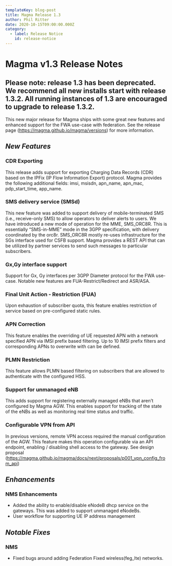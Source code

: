 ```yaml
---
templateKey: blog-post
title: Magma Release 1.3
author: Phil Ritter
date: 2020-10-15T09:00:00.000Z
category:
  - label: Release Notice
    id: release-notice
---
```

# Magma v1.3 Release Notes

## Please note: release 1.3 has been deprecated.  We recommend all new installs start with release 1.3.2.  All running instances of 1.3 are encouraged to upgrade to release 1.3.2.


This new major release for Magma ships with some great new features and enhanced support for the FWA use-case with federation. See the release page (https://magma.github.io/magma/versions) for more information.



## _New Features_

### CDR Exporting

This release adds support for exporting Charging Data Records (CDR)  based on the IPFix (IP Flow Information Export) protocol. Magma provides the following additional fields: imsi, msisdn, apn_name, apn_mac, pdp_start_time, app_name.


### SMS delivery service (SMSd)

This new feature was added to support delivery of mobile-terminated SMS (i.e., receive-only SMS) to allow operators to deliver alerts to users. We have introduced a new mode of operation for the MME, SMS_ORC8R. This is essentially “SMS-in-MME” mode in the 3GPP specification, with delivery coordinated by the orc8r. SMS_ORC8R mostly re-uses infrastructure for the SGs interface used for CSFB support. Magma provides a REST API that can be utilized by partner services to send such messages to particular subscribers.


### Gx,Gy interface support

Support for Gx, Gy interfaces per 3GPP Diameter protocol for the FWA use-case. Notable new features are FUA-Restrict/Redirect and ASR/ASA.

### Final Unit Action - Restriction (FUA)

Upon exhaustion of subscriber quota, this feature enables restriction of service based on pre-configured static rules.

### APN Correction

This feature enables the overriding of UE requested APN with a network specified APN via IMSI prefix based filtering. Up to 10 IMSI prefix filters and corresponding APNs to overwrite with can be defined.

### PLMN Restriction

This feature allows PLMN based filtering on subscribers that are allowed to authenticate with the configured HSS.

### Support for unmanaged eNB

This adds support for registering externally managed eNBs that aren’t configured by Magma AGW. This enables support for tracking of the state of the eNBs as well as monitoring real time status and traffic.

### Configurable VPN from API

In previous versions, remote VPN access required the manual configuration of the AGW. This feature makes this operation configurable via an API endpoint, enabling / disabling shell access to the gateway. See design proposal (https://magma.github.io/magma/docs/next/proposals/p001_vpn_config_from_api)


## _Enhancements_

### NMS Enhancements

* Added the ability to enable/disable eNodeB dhcp service on the gateways.  This was added to support unmanaged eNodeBs.
* User workflow for supporting UE IP address management





## _Notable Fixes_

### NMS

* Fixed bugs around adding Federation Fixed wireless(feg_lte) networks.
